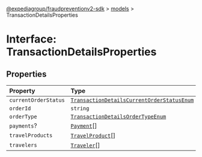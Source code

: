 [@expediagroup/fraudpreventionv2-sdk](../../index.md) > [models](../index.md) > TransactionDetailsProperties

# Interface: TransactionDetailsProperties

## Properties

| Property             | Type                                                                                                                 |
| :------------------- | :------------------------------------------------------------------------------------------------------------------- |
| `currentOrderStatus` | [`TransactionDetailsCurrentOrderStatusEnum`](../type-aliases/type-alias.TransactionDetailsCurrentOrderStatusEnum.md) |
| `orderId`            | `string`                                                                                                             |
| `orderType`          | [`TransactionDetailsOrderTypeEnum`](../type-aliases/type-alias.TransactionDetailsOrderTypeEnum.md)                   |
| `payments`?          | [`Payment`](../classes/class.Payment.md)[]                                                                           |
| `travelProducts`     | [`TravelProduct`](../classes/class.TravelProduct.md)[]                                                               |
| `travelers`          | [`Traveler`](../classes/class.Traveler.md)[]                                                                         |
